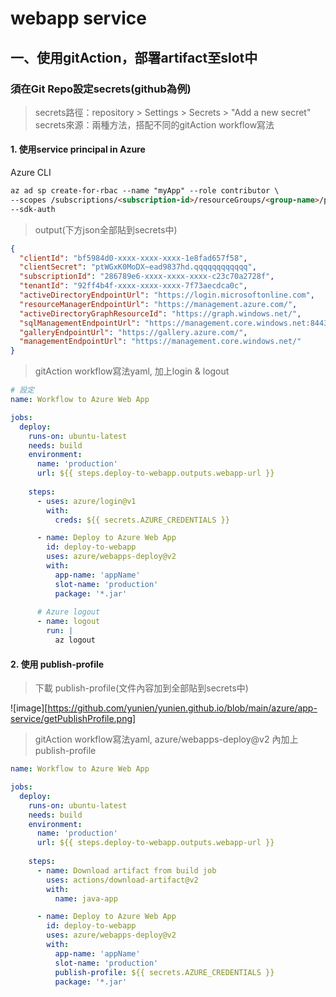 # webapp service

## 一、使用gitAction，部署artifact至slot中
### 須在Git Repo設定secrets(github為例)
> secrets路徑：repository > Settings > Secrets > "Add a new secret"
> secrets來源：兩種方法，搭配不同的gitAction workflow寫法

#### 1. 使用service principal in Azure
Azure CLI
```markdown
az ad sp create-for-rbac --name "myApp" --role contributor \
--scopes /subscriptions/<subscription-id>/resourceGroups/<group-name>/providers/Microsoft.Web/sites/<app-name> \
--sdk-auth
```

> output(下方json全部貼到secrets中)

```json
{
  "clientId": "bf5984d0-xxxx-xxxx-xxxx-1e8fad657f58",
  "clientSecret": "ptWGxK0MoDX~ead9837hd.qqqqqqqqqqqq",
  "subscriptionId": "286789e6-xxxx-xxxx-xxxx-c23c70a2728f",
  "tenantId": "92ff4b4f-xxxx-xxxx-xxxx-7f73aecdca0c",
  "activeDirectoryEndpointUrl": "https://login.microsoftonline.com",
  "resourceManagerEndpointUrl": "https://management.azure.com/",
  "activeDirectoryGraphResourceId": "https://graph.windows.net/",
  "sqlManagementEndpointUrl": "https://management.core.windows.net:8443/",
  "galleryEndpointUrl": "https://gallery.azure.com/",
  "managementEndpointUrl": "https://management.core.windows.net/"
}
```

> gitAction workflow寫法yaml, 加上login & logout
```yaml
# 設定
name: Workflow to Azure Web App

jobs:
  deploy:
    runs-on: ubuntu-latest
    needs: build
    environment:
      name: 'production'
      url: ${{ steps.deploy-to-webapp.outputs.webapp-url }}
    
    steps:
      - uses: azure/login@v1
        with:
          creds: ${{ secrets.AZURE_CREDENTIALS }}

      - name: Deploy to Azure Web App
        id: deploy-to-webapp
        uses: azure/webapps-deploy@v2
        with:
          app-name: 'appName'
          slot-name: 'production'
          package: '*.jar'
      
      # Azure logout 
      - name: logout
        run: |
          az logout
```

#### 2. 使用 publish-profile
> 下載 publish-profile(文件內容加到全部貼到secrets中)

![image][https://github.com/yunien/yunien.github.io/blob/main/azure/app-service/getPublishProfile.png]

> gitAction workflow寫法yaml, azure/webapps-deploy@v2 內加上 publish-profile
```yaml
name: Workflow to Azure Web App

jobs:
  deploy:
    runs-on: ubuntu-latest
    needs: build
    environment:
      name: 'production'
      url: ${{ steps.deploy-to-webapp.outputs.webapp-url }}
    
    steps:
      - name: Download artifact from build job
        uses: actions/download-artifact@v2
        with:
          name: java-app

      - name: Deploy to Azure Web App
        id: deploy-to-webapp
        uses: azure/webapps-deploy@v2
        with:
          app-name: 'appName'
          slot-name: 'production'
          publish-profile: ${{ secrets.AZURE_CREDENTIALS }}
          package: '*.jar'

```